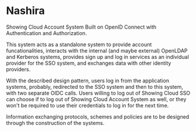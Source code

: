 # Nashira
Showing Cloud Account System Built on OpenID Connect with Authentication and Authorization.

This system acts as a standalone system to provide account funcationalities, interacts with the internal (and maybe external) OpenLDAP and Kerberos systems, provides sign up and log in services as an individual provider for the SSO system, and exchanges data with other identity providers.

With the described design pattern, users log in from the application systems, probably, redirected to the SSO system and then to this system, with two separate OIDC calls. Users willing to log out of Showing Cloud SSO can choose if to log out of Showing Cloud Account System as well, or they won't be required to use their credentials to log in for the next time.

Information exchanging protocols, schemes and policies are to be designed through the construction of the systems.
